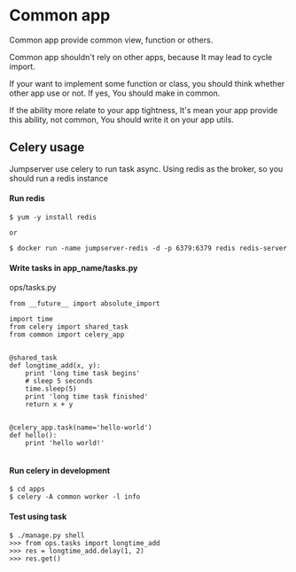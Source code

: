 # Common app 

Common app provide common view, function or others.

Common app shouldn't rely on other apps, because It may lead to cycle 
import.

If your want to implement some function or class, you should think 
whether other app use or not. If yes, You should make in common.

If the ability more relate to your app tightness, It's mean your app 
provide this ability, not common, You should write it on your app utils.



## Celery usage 


Jumpserver use celery to run task async. Using redis as the broker, so
you should run a redis instance

#### Run redis

	$ yum -y install redis 
	
	or
	
	$ docker run -name jumpserver-redis -d -p 6379:6379 redis redis-server


#### Write tasks in app_name/tasks.py

ops/tasks.py

```
from __future__ import absolute_import

import time
from celery import shared_task
from common import celery_app


@shared_task
def longtime_add(x, y):
    print 'long time task begins'
    # sleep 5 seconds
    time.sleep(5)
    print 'long time task finished'
    return x + y
    

@celery_app.task(name='hello-world')
def hello():
    print 'hello world!'
  
```

#### Run celery in development 

```
$ cd apps
$ celery -A common worker -l info 
```

#### Test using task

```
$ ./manage.py shell
>>> from ops.tasks import longtime_add
>>> res = longtime_add.delay(1, 2)
>>> res.get()
```




